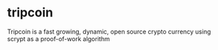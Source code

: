 tripcoin
========

Tripcoin is a fast growing, dynamic, open source crypto currency using scrypt as a proof-of-work algorithm
